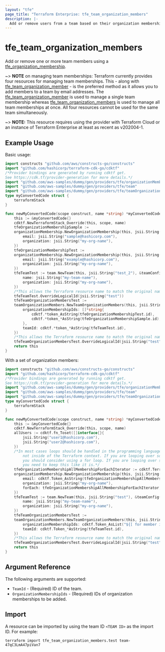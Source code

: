 ```yaml
---
layout: "tfe"
page_title: "Terraform Enterprise: tfe_team_organization_members"
description: |-
  Add or remove users from a team based on their organization memberships.
---
```


# tfe_team_organization_members

Add or remove one or more team members using a
[tfe_organization_membership](organization_membership.html).

~> **NOTE** on managing team memberships: Terraform currently provides four
resources for managing team memberships. This - along with [tfe_team_organization_member](team_organization_member.html) - is the preferred method as it
allows you to add members to a team by email addresses. The [tfe_team_organization_member](team_organization_member.html) is used to manage a single team membership whereas [tfe_team_organization_members](team_organization_members.html) is used to manage all team memberships at once. All four resources cannot be used for the same team simultaneously.

~> **NOTE:** This resource requires using the provider with Terraform Cloud or
an instance of Terraform Enterprise at least as recent as v202004-1.

## Example Usage

Basic usage:

```go
import constructs "github.com/aws/constructs-go/constructs"
import "github.com/hashicorp/terraform-cdk-go/cdktf"
/*Provider bindings are generated by running cdktf get.
See https://cdk.tf/provider-generation for more details.*/
import "github.com/aws-samples/dummy/gen/providers/tfe/organizationMembership"
import "github.com/aws-samples/dummy/gen/providers/tfe/team"
import "github.com/aws-samples/dummy/gen/providers/tfe/teamOrganizationMembers"
type myConvertedCode struct {
	terraformStack
}

func newMyConvertedCode(scope construct, name *string) *myConvertedCode {
	this := &myConvertedCode{}
	cdktf.NewTerraformStack_Override(this, scope, name)
	tfeOrganizationMembershipSample :=
	organizationMembership.NewOrganizationMembership(this, jsii.String("sample"), &organizationMembershipConfig{
		email: jsii.String("sample@hashicorp.com"),
		organization: jsii.String("my-org-name"),
	})
	tfeOrganizationMembershipTest :=
	organizationMembership.NewOrganizationMembership(this, jsii.String("test"), &organizationMembershipConfig{
		email: jsii.String("example@hashicorp.com"),
		organization: jsii.String("my-org-name"),
	})
	tfeTeamTest := team.NewTeam(this, jsii.String("test_2"), &teamConfig{
		name: jsii.String("my-team-name"),
		organization: jsii.String("my-org-name"),
	})
	/*This allows the Terraform resource name to match the original name. You can remove the call if you don't need them to match.*/
	tfeTeamTest.OverrideLogicalId(jsii.String("test"))
	tfeTeamOrganizationMembersTest :=
	teamOrganizationMembers.NewTeamOrganizationMembers(this, jsii.String("test_3"), &teamOrganizationMembersConfig{
		organizationMembershipIds: []*string{
			cdktf.*token_AsString(tfeOrganizationMembershipTest.id),
			cdktf.*token_*AsString(tfeOrganizationMembershipSample.id),
		},
		teamId: cdktf.*token_*AsString(tfeTeamTest.id),
	})
	/*This allows the Terraform resource name to match the original name. You can remove the call if you don't need them to match.*/
	tfeTeamOrganizationMembersTest.OverrideLogicalId(jsii.String("test"))
	return this
}
```

With a set of organization members:

```go
import constructs "github.com/aws/constructs-go/constructs"
import "github.com/hashicorp/terraform-cdk-go/cdktf"
/*Provider bindings are generated by running cdktf get.
See https://cdk.tf/provider-generation for more details.*/
import "github.com/aws-samples/dummy/gen/providers/tfe/organizationMembership"
import "github.com/aws-samples/dummy/gen/providers/tfe/team"
import "github.com/aws-samples/dummy/gen/providers/tfe/teamOrganizationMembers"
type myConvertedCode struct {
	terraformStack
}

func newMyConvertedCode(scope construct, name *string) *myConvertedCode {
	this := &myConvertedCode{}
	cdktf.NewTerraformStack_Override(this, scope, name)
	allUsers := cdktf.fn_Toset([]interface{}{
		jsii.String("user1@hashicorp.com"),
		jsii.String("user2@hashicorp.com"),
	})
	/*In most cases loops should be handled in the programming language context and
	    not inside of the Terraform context. If you are looping over something external, e.g. a variable or a file input
	    you should consider using a for loop. If you are looping over something only known to Terraform, e.g. a result of a data source
	    you need to keep this like it is.*/
	tfeOrganizationMembershipAllMembershipForEachIterator := cdktf.TerraformIterator_FromList(cdktf.Token_AsAny(allUsers))
	organizationMembership.NewOrganizationMembership(this, jsii.String("all_membership"), &organizationMembershipConfig{
		email: cdktf.Token_AsString(tfeOrganizationMembershipAllMembershipForEachIterator.key),
		organization: jsii.String("my-org-name"),
		forEach: tfeOrganizationMembershipAllMembershipForEachIterator,
	})
	tfeTeamTest := team.NewTeam(this, jsii.String("test"), &teamConfig{
		name: jsii.String("my-team-name"),
		organization: jsii.String("my-org-name"),
	})
	tfeTeamOrganizationMembersTest :=
	teamOrganizationMembers.NewTeamOrganizationMembers(this, jsii.String("test_2"), &teamOrganizationMembersConfig{
		organizationMembershipIds: cdktf.Token_AsList("${[ for member in ${" + allUsers + "} : tfe_organization_membership.all_membership[member].id]}"),
		teamId: cdktf.Token_*AsString(tfeTeamTest.id),
	})
	/*This allows the Terraform resource name to match the original name. You can remove the call if you don't need them to match.*/
	tfeTeamOrganizationMembersTest.OverrideLogicalId(jsii.String("test"))
	return this
}
```

## Argument Reference

The following arguments are supported:

* `TeamId` - (Required) ID of the team.
* `OrganizationMembershipIds` - (Required) IDs of organization memberships to be added.

## Import

A resource can be imported by using the team ID `<TEAM ID>`
as the import ID. For example:

```shell
terraform import tfe_team_organization_members.test team-47qC3LmA47piVan7
```

<!-- cache-key: cdktf-0.17.0-pre.15 input-33aecc66311e81000883c796b8cb45f6d38854f98dd14521b79a586c8e4b4566 -->